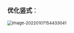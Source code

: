 **优化竖式**：

<img src="C:\Users\Lenovo\AppData\Roaming\Typora\typora-user-images\image-20220107154433041.png" alt="image-20220107154433041" style="zoom: 67%;" />

